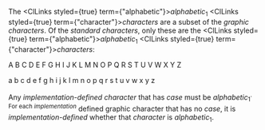  



The <ClLinks styled={true} term={"alphabetic"}><i>alphabetic</i></ClLinks><sub>1</sub> <ClLinks styled={true} term={"character"}><i>characters</i></ClLinks> are a subset of the *graphic characters*. Of the *standard characters*, only these are the <ClLinks styled={true} term={"alphabetic"}><i>alphabetic</i></ClLinks><sub>1</sub> <ClLinks styled={true} term={"character"}><i>characters</i></ClLinks>: 



A B C D E F G H I J K L M N O P Q R S T U V W X Y Z 



a b c d e f g h i j k l m n o p q r s t u v w x y z 



Any <i>implementation-defined character</i> that has <i>case</i> must be <i>alphabetic</i><sub>1</sub><sup>. For each <i>implementation</i></sup> defined graphic character that has no <i>case</i>, it is <i>implementation-defined</i> whether that <i>character</i> is <i>alphabetic</i><sub>1</sub>. 



